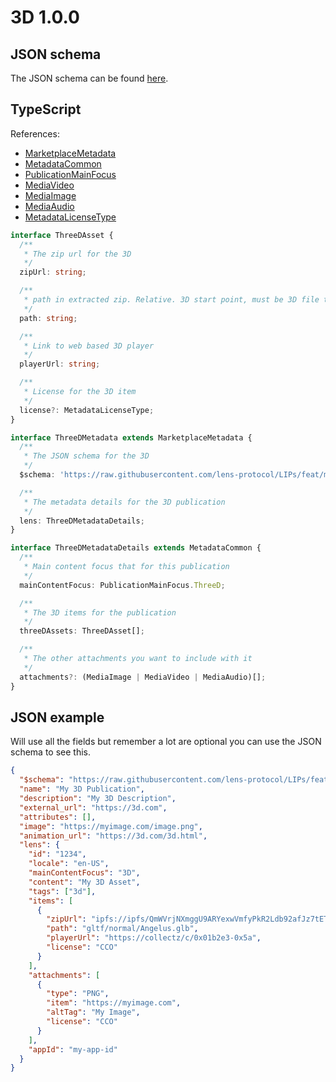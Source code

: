 # 3D 1.0.0

## JSON schema

The JSON schema can be found [here](./schema.json).

## TypeScript

References:

- [MarketplaceMetadata](../../shared-ts-interfaces/marketplace-metadata.ts)
- [MetadataCommon](../../shared-ts-interfaces/metadata-common.ts)
- [PublicationMainFocus](../../shared-ts-interfaces/publication-main-focus.ts)
- [MediaVideo](../../shared-ts-interfaces/media/media-video.ts)
- [MediaImage](../../shared-ts-interfaces/media/media-image.ts)
- [MediaAudio](../../shared-ts-interfaces/media/media-audio.ts)
- [MetadataLicenseType](../../shared-ts-interfaces/metadata-license-type.ts)

```ts
interface ThreeDAsset {
  /**
   * The zip url for the 3D
   */
  zipUrl: string;

  /**
   * path in extracted zip. Relative. 3D start point, must be 3D file type
   */
  path: string;

  /**
   * Link to web based 3D player
   */
  playerUrl: string;

  /**
   * License for the 3D item
   */
  license?: MetadataLicenseType;
}

interface ThreeDMetadata extends MarketplaceMetadata {
  /**
   * The JSON schema for the 3D
   */
  $schema: 'https://raw.githubusercontent.com/lens-protocol/LIPs/feat/metadata-standards/lens-metadata-standards/publication/3D/1.0.0/schema.json';

  /**
   * The metadata details for the 3D publication
   */
  lens: ThreeDMetadataDetails;
}

interface ThreeDMetadataDetails extends MetadataCommon {
  /**
   * Main content focus that for this publication
   */
  mainContentFocus: PublicationMainFocus.ThreeD;

  /**
   * The 3D items for the publication
   */
  threeDAssets: ThreeDAsset[];

  /**
   * The other attachments you want to include with it
   */
  attachments?: (MediaImage | MediaVideo | MediaAudio)[];
}
```

## JSON example

Will use all the fields but remember a lot are optional you can use the JSON schema to see this.

```json
{
  "$schema": "https://raw.githubusercontent.com/lens-protocol/LIPs/feat/metadata-standards/lens-metadata-standards/publication/3D/1.0.0/schema.json",
  "name": "My 3D Publication",
  "description": "My 3D Description",
  "external_url": "https://3d.com",
  "attributes": [],
  "image": "https://myimage.com/image.png",
  "animation_url": "https://3d.com/3d.html",
  "lens": {
    "id": "1234",
    "locale": "en-US",
    "mainContentFocus": "3D",
    "content": "My 3D Asset",
    "tags": ["3d"],
    "items": [
      {
        "zipUrl": "ipfs://ipfs/QmWVrjNXmggU9ARYexwVmfyPkR2Ldb92afJz7tETCsnUJJ",
        "path": "gltf/normal/Angelus.glb",
        "playerUrl": "https://collectz/c/0x01b2e3-0x5a",
        "license": "CCO"
      }
    ],
    "attachments": [
      {
        "type": "PNG",
        "item": "https://myimage.com",
        "altTag": "My Image",
        "license": "CCO"
      }
    ],
    "appId": "my-app-id"
  }
}
```
